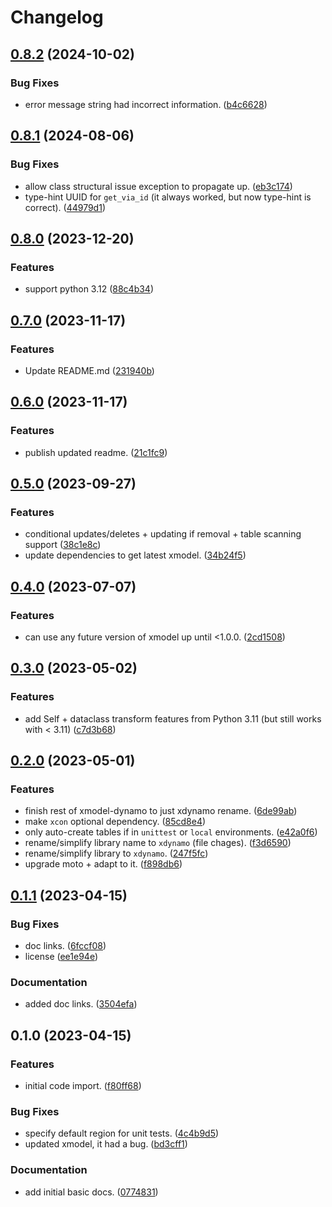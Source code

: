 # Changelog

## [0.8.2](https://github.com/xyngular/py-xdynamo/compare/v0.8.1...v0.8.2) (2024-10-02)


### Bug Fixes

* error message string had incorrect information. ([b4c6628](https://github.com/xyngular/py-xdynamo/commit/b4c6628bbab45301c7b83af68227f0abbee49be3))

## [0.8.1](https://github.com/xyngular/py-xdynamo/compare/v0.8.0...v0.8.1) (2024-08-06)


### Bug Fixes

* allow class structural issue exception to propagate up. ([eb3c174](https://github.com/xyngular/py-xdynamo/commit/eb3c174bdaeef92388a18b2f8d83e8831ca217ad))
* type-hint UUID for `get_via_id` (it always worked, but now type-hint is correct). ([44979d1](https://github.com/xyngular/py-xdynamo/commit/44979d1deff191a76ba0d3bba71a12d16e7dd1a1))

## [0.8.0](https://github.com/xyngular/py-xdynamo/compare/v0.7.0...v0.8.0) (2023-12-20)


### Features

* support python 3.12 ([88c4b34](https://github.com/xyngular/py-xdynamo/commit/88c4b34b01d3b9c4dcf5f8840426c104fcc9daa5))

## [0.7.0](https://github.com/xyngular/py-xdynamo/compare/v0.6.0...v0.7.0) (2023-11-17)


### Features

* Update README.md ([231940b](https://github.com/xyngular/py-xdynamo/commit/231940bfe7aa7df0cdc51f916d3c986ff1eabd12))

## [0.6.0](https://github.com/xyngular/py-xdynamo/compare/v0.5.0...v0.6.0) (2023-11-17)


### Features

* publish updated readme. ([21c1fc9](https://github.com/xyngular/py-xdynamo/commit/21c1fc9f87e31a41bd94b4c89442e237de80928d))

## [0.5.0](https://github.com/xyngular/py-xdynamo/compare/v0.4.0...v0.5.0) (2023-09-27)


### Features

* conditional updates/deletes + updating if removal + table scanning support ([38c1e8c](https://github.com/xyngular/py-xdynamo/commit/38c1e8c27443e163d214788443db1fb9ee21017e))
* update dependencies to get latest xmodel. ([34b24f5](https://github.com/xyngular/py-xdynamo/commit/34b24f5ad5e5104636b510e98596db7daaa38ad5))

## [0.4.0](https://github.com/xyngular/py-xdynamo/compare/v0.3.0...v0.4.0) (2023-07-07)


### Features

* can use any future version of xmodel up until &lt;1.0.0. ([2cd1508](https://github.com/xyngular/py-xdynamo/commit/2cd150898568a1573086972974a014d64c212228))

## [0.3.0](https://github.com/xyngular/py-xdynamo/compare/v0.2.0...v0.3.0) (2023-05-02)


### Features

* add Self + dataclass transform features from Python 3.11 (but still works with &lt; 3.11) ([c7d3b68](https://github.com/xyngular/py-xdynamo/commit/c7d3b68e9044e4acef97687ebd5bdf69bdece658))

## [0.2.0](https://github.com/xyngular/py-xdynamo/compare/v0.1.1...v0.2.0) (2023-05-01)


### Features

* finish rest of xmodel-dynamo to just xdynamo rename. ([6de99ab](https://github.com/xyngular/py-xdynamo/commit/6de99ab5a1b3821d1f91381e6b71023bcdced9eb))
* make `xcon` optional dependency. ([85cd8e4](https://github.com/xyngular/py-xdynamo/commit/85cd8e445206a4ae6fc2a31096d9a9cdd6ec2030))
* only auto-create tables if in `unittest` or `local` environments. ([e42a0f6](https://github.com/xyngular/py-xdynamo/commit/e42a0f65e960081dce0aea8d78d6b3248c62be09))
* rename/simplify library name to `xdynamo` (file chages). ([f3d6590](https://github.com/xyngular/py-xdynamo/commit/f3d659034cd1ade3965b9283c28480dd0c87e1cd))
* rename/simplify library to `xdynamo`. ([247f5fc](https://github.com/xyngular/py-xdynamo/commit/247f5fc6e03249fb3e32f0c5a0990567a8976731))
* upgrade moto + adapt to it. ([f898db6](https://github.com/xyngular/py-xdynamo/commit/f898db6e8a2dab44e929f84317bfd92c1cae7bad))

## [0.1.1](https://github.com/xyngular/py-xdynamo/compare/v0.1.0...v0.1.1) (2023-04-15)


### Bug Fixes

* doc links. ([6fccf08](https://github.com/xyngular/py-xdynamo/commit/6fccf0841b3855a3baae0c77469217cf03b55af3))
* license ([ee1e94e](https://github.com/xyngular/py-xdynamo/commit/ee1e94e9348405e41d5601300aafef3715d99a49))


### Documentation

* added doc links. ([3504efa](https://github.com/xyngular/py-xdynamo/commit/3504efaa97c92a035a30593cc1130d4fc376215f))

## 0.1.0 (2023-04-15)


### Features

* initial code import. ([f80ff68](https://github.com/xyngular/py-xdynamo/commit/f80ff68513529d53101a532b3bd2e1d956f611bc))


### Bug Fixes

* specify default region for unit tests. ([4c4b9d5](https://github.com/xyngular/py-xdynamo/commit/4c4b9d5441b89dd61b9e7eddc6bb2f81da1ba039))
* updated xmodel, it had a bug. ([bd3cff1](https://github.com/xyngular/py-xdynamo/commit/bd3cff18b8ae862e3f59668624c60c642dd14fa6))


### Documentation

* add initial basic docs. ([0774831](https://github.com/xyngular/py-xdynamo/commit/07748318cc79ead3020ccf09b1408792a1a30fb3))
